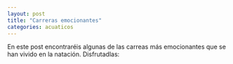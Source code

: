 ```yaml
---
layout: post
title: "Carreras emocionantes"
categories: acuaticos
---
```


En este post encontraréis algunas de las carreas más emocionantes que se han vivido en la natación. Disfrutadlas:
